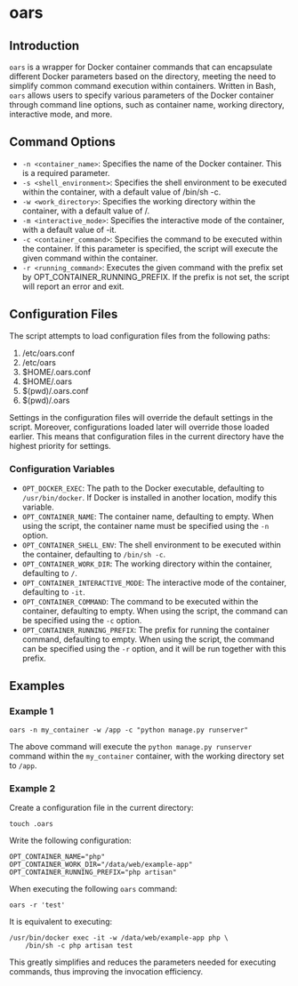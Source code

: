 # oars

## Introduction

`oars` is a wrapper for Docker container commands that can encapsulate different Docker parameters based on the directory, meeting the need to simplify common command execution within containers. Written in Bash, `oars` allows users to specify various parameters of the Docker container through command line options, such as container name, working directory, interactive mode, and more.

## Command Options

* `-n <container_name>`: Specifies the name of the Docker container. This is a required parameter.
* `-s <shell_environment>`: Specifies the shell environment to be executed within the container, with a default value of /bin/sh -c.
* `-w <work_directory>`: Specifies the working directory within the container, with a default value of /.
* `-m <interactive_mode>`: Specifies the interactive mode of the container, with a default value of -it.
* `-c <container_command>`: Specifies the command to be executed within the container. If this parameter is specified, the script will execute the given command within the container.
* `-r <running_command>`: Executes the given command with the prefix set by OPT_CONTAINER_RUNNING_PREFIX. If the prefix is not set, the script will report an error and exit.

## Configuration Files

The script attempts to load configuration files from the following paths:

1. /etc/oars.conf
2. /etc/oars
3. $HOME/.oars.conf
4. $HOME/.oars
5. $(pwd)/.oars.conf
6. $(pwd)/.oars

Settings in the configuration files will override the default settings in the script. Moreover, configurations loaded later will override those loaded earlier. This means that configuration files in the current directory have the highest priority for settings.

### Configuration Variables

* `OPT_DOCKER_EXEC`: The path to the Docker executable, defaulting to `/usr/bin/docker`. If Docker is installed in another location, modify this variable.
* `OPT_CONTAINER_NAME`: The container name, defaulting to empty. When using the script, the container name must be specified using the `-n` option.
* `OPT_CONTAINER_SHELL_ENV`: The shell environment to be executed within the container, defaulting to `/bin/sh -c`.
* `OPT_CONTAINER_WORK_DIR`: The working directory within the container, defaulting to `/`.
* `OPT_CONTAINER_INTERACTIVE_MODE`: The interactive mode of the container, defaulting to `-it`.
* `OPT_CONTAINER_COMMAND`: The command to be executed within the container, defaulting to empty. When using the script, the command can be specified using the `-c` option.
* `OPT_CONTAINER_RUNNING_PREFIX`: The prefix for running the container command, defaulting to empty. When using the script, the command can be specified using the `-r` option, and it will be run together with this prefix.

## Examples

### Example 1

```shell
oars -n my_container -w /app -c "python manage.py runserver"
```

The above command will execute the `python manage.py runserver` command within the `my_container` container, with the working directory set to `/app`.

### Example 2

Create a configuration file in the current directory:

```shell
touch .oars
```

Write the following configuration:

```shell
OPT_CONTAINER_NAME="php"
OPT_CONTAINER_WORK_DIR="/data/web/example-app"
OPT_CONTAINER_RUNNING_PREFIX="php artisan"
```

When executing the following `oars` command:

```shell
oars -r 'test'
```

It is equivalent to executing:

```docker
/usr/bin/docker exec -it -w /data/web/example-app php \
    /bin/sh -c php artisan test
```

This greatly simplifies and reduces the parameters needed for executing commands, thus improving the invocation efficiency.